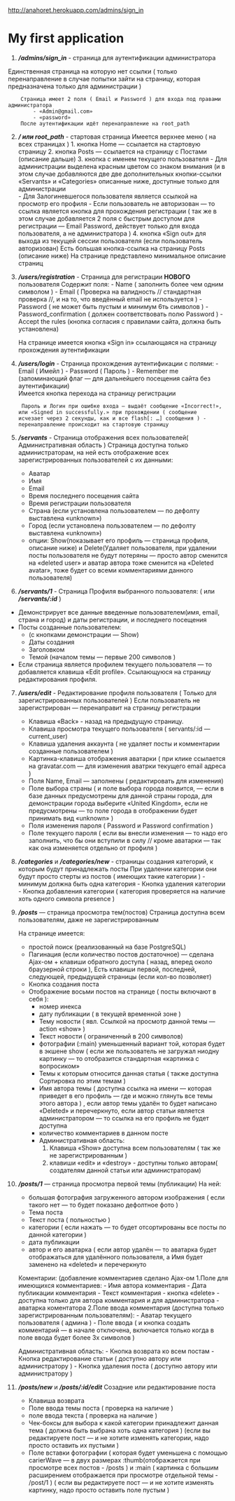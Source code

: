 http://anahoret.herokuapp.com/admins/sign_in 

# My first application 

1. ***/admins/sign_in*** - страница для аутентификации администратора

Единственная страница на которую нет ссылки ( только перенаправление в случае попытки зайти на страницу, которая предназначена только для администрации ) 

		Страница имеет 2 поля ( Email и Password ) для входа под правами администратора
			- «Admin@gmail.com»
			- «password»
		После аутентификации идёт перенаправление на root_path

2. ***/ или root_path*** - стартовая страница
	Имеется верхнее меню ( на всех страницах ) 
		1. кнопка Home — ссылается на стартовую страницу
		2. кнопка Posts — ссылается на страницу с Постами (описание дальше)
		3. кнопка с именем текущего пользователя
			 - Для администрации выделена красным цветом со знаком внимания (и в этом случае добавляются две две дополнительных кнопки-ссылки «Servants» и «Categories» описанные ниже, доступные только для администрации  
			 - Для Залогиневшегося пользователя является ссылкой на просмотр его профиля
			 - Если пользователь не авторизован — то ссылка является кнопка для прохождения регистрации ( так же в этом случае добавляется 2 поля с быстрым доступом для регистрации — Email Password, действует только для входа пользователя, а не администратора )
		4. кнопка «Sign out» для выхода из текущей сессии пользователя (если пользователь авторизован)
	Есть большая кнопка-ссылка на страницу Posts (описание ниже)
	На странице представлено минимальное описание страниц

3. ***/users/registration*** - Страница для регистрации **НОВОГО** пользователя
	Содержит поля:
		 - Name ( заполнить более чем одним символом )
		 - Email ( Проверка на валидность // стандартная проверка //, и на то, что введённый email не используется )
		 - Password ( не может быть пустым и минимум 6ть символов ) 
		 - Password_confirmation ( должен соответствовать полю Password )
		 - Accept the rules (кнопка согласия с правилами сайта, должна быть установлена)

	На странице имеется кнопка «Sign in» ссылающаяся на страницу прохождения аутентификации

4. ***/users/login*** - Страница прохождения аутентификации
	с полями:
		 - Email ( Имейл )
		 - Password ( Пароль )
		 - Remember me (запоминающий флаг — для дальнейшего посещения сайта без аутентификации)    
		Имеется кнопка перехода на страницу регистрации

		Пароль и Логин при ошибке входа — выдаёт сообщение «Incorrect!»,  или «Signed in successfully.» при прохождении ( сообщение 	исчезает через 2 секунды, как и все flash[: …] сообщения ) - перенаправление происходит на стартовую страницу 

5. ***/servants***  - Страница отображения всех пользователей( Административная область )
		Страница доступна только администраторам, на ней есть отображение всех зарегистрированных пользователей с их данными:
	 - Аватар
	 - Имя
	 - Email
	 - Время последнего посещения сайта
	 - Время регистрации пользователя
	 - Страна (если установлена пользователем — по дефолту выставлена «unknown»)
	 - Город (если установлена пользователем — по дефолту выставлена «unknown»)
	 - опции: Show(показывает его профиль — страница профиля, описание ниже) и Delete(Удаляет пользователя, при удалении посты пользователя не будут потеряны — просто автор сменится на «deleted user» и аватар автора тоже сменится на «Deleted avatar», тоже будет со всеми комментариями данного пользователя)

6. ***/servants/1*** - Страница Профиля выбранного пользователя: ( или ***/servants/:id*** )

 - Демонстрирует все данные введенные пользователем(имя, email, страна и город) и даты регистрации, и последнего посещения
 - Посты созданные пользователем:
    - (с кнопками демонстрации — Show)
    - Даты создания
    - Заголовком
    - Темой (началом темы — первые 200 символов )
 - Если страница является профилем текущего пользователя — то добавляется клавиша «Edit profile». Ссылающуюся на страницу редактирования профиля.    

7. ***/users/edit*** - Редактирование профиля пользователя ( Только для зарегистрированных пользователей ) 
	Если пользователь не зарегистрирован — перенаправит на страницу регистрации
	 - Клавиша «Back» - назад на предыдущую страницу.
	 - Клавиша просмотра текущего пользователя ( servants/:id — current_user)
	 - Клавиша удаления аккаунта ( не удаляет посты и комментарии созданные пользователем )
	 - Картинка-клавиша отображения аватарки ( при клике ссылается на gravatar.com — для изменения аватрки текущего email адреса ) 
	 - Поля Name, Email — заполнены ( редактировать для изменения)
	 - Поле выбора страны ( и поле выбора города появится, — если в базе данных предусмотрены для данной страны города, для демонстрации города выберите «United Kingdom», если не предусмотрены — то поле города в отображении будет принимать вид «unknown» )
	 - Поля изменения пароля ( Password и Password confirmation )
	 - Поле текущего пароля ( если вы внесли изменения — то надо его заполнить, что бы они вступили в силу // кроме аватарки — так как она изменяется отдельно от профиля ) 

8. ***/categories*** и ***/categories/new***  - страницы создания категорий, к которым будут принадлежать посты 
	При удалении категории они будут просто стерты из постов ( имеющих такие категории ) 
		 - минимум должна быть одна категория 
		 - Кнопка удаления категории
		 - Кнопка добавления категории ( категория проверяется на наличие хоть одного символа presence )

9. ***/posts*** — страница просмотра тем(постов)
	Страница доступна всем пользователям, даже не зарегистрированным

	На странице имеется:
	 - простой поиск (реализованный на базе PostgreSQL)
	 - Пагинация (если количество постов достаточное) — сделана Ajax-ом + клавиши обратного доступа ( назад, вперед около браузерной строки ), Есть клавиши первой, последней, следующей, предыдущей страницы (если кол-во позволяет)
	 - Кнопка создания поста
	 - Отображение восьми постов на странице ( посты включают в себя ):
		- номер инекса
		- дату публикации ( в текущей временной зоне )
		- Тему новости ( явл. Ссылкой на просмотр данной темы — action «show» )
		- Текст новости ( ограниченный в 200 символов)
		- фотографии (:main) уменьшенный вариант той, которая будет в экшене show ( если же пользователь не загружал ниодну картинку — то отобразится стандартная «картинка с вопросиком»
		- Темы к которым относится данная статья ( также доступна Сортировка по этим темам ) 
		- Имя автора темы ( доступна ссылка на имени — которая приведет в его профиль — где и можно глянуть все темы этого автора ) , если автор темы удалён то будет написано «Deleted» и перечеркнуто, если автор статьи является администратором — то ссылка на его профиль не будет доступна 
		- количество комментариев в данном посте 
		- Административная область:
			1. Клавиша «Show» доступна всем пользователям ( так же не зарегистрированным )
			2. клавиши «edit» и «destroy» - доступны только авторам( создателям данной статьи или администраторам)

10. ***/posts/1*** — страница просмотра первой темы (публикации)
	На ней:
	 - большая фотография загруженного автором изображения ( если такого нет — то будет показано дефолтное фото ) 
	 - Тема поста
	 - Текст поста ( польностью )
	 - категории ( если нажать — то будет отсортированы все посты по данной категории ) 
	 - дата публикации
	 - автор и его аватарка ( если автор удалён — то аватарка будет отображаться для удалённого пользователя, а Имя будет заменено на «deleted» и перечеркнуто
	    
	Коментарии:  (добавление комментариев сделано Ajax-ом 
		1.Поле для имеющихся комментариев:
			- Имя автора комментария
			- Дата публикации комментария
			- Текст комментария
			- кнопка «delete» - доступна только для автора комментария и для администратора
			- аватарка коментатора
		2.Поле ввода комментария (доступна только зарегистрированным пользователям):
			- Аватар текущего пользователя ( админа ) 
			- Поле ввода ( и кнопка создать комментарий — в начале отключена, включается только когда в поле ввода будет более 3х символов )

	Административная область:
		 - Кнопка возврата ко всем постам 
		 - Кнопка редактирование статьи ( доступно автору или администратору )
		 - Кнопка удаления поста ( доступно автору или администратору )
		
11. ***/posts/new*** и ***/posts/:id/edit*** 
	Созадние или редактирование поста
	 - Клавиша возврата 
	 - Поле ввода темы поста ( проверка на наличие )
	 - поле ввода текста ( проверка на наличие ) 
	 - Чек-боксы для выбора к какой категории принадлежит данная тема ( должна быть выбрана хоть одна категория ) 
		(если вы редактируете пост — и не хотите изменять категории, надо просто оставить их пустыми )
	 - Поле вставки фотографии ( которая будет уменьшена с помощью carierWave — в двух размерах :thumb(отображается при просмотре всех постов - /posts ) и :main ( картинка с большим расширением отображается при просмотре отдельной темы - /post/1 )
		( если вы редактируете пост — и не хотите изменять картинку, надо просто оставить поле пустым ) 